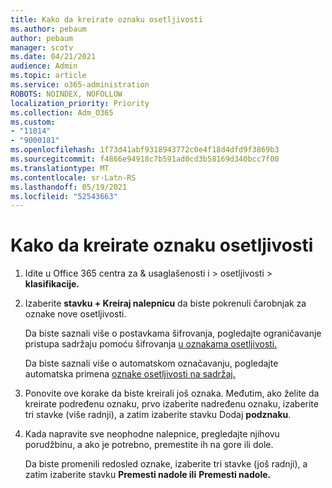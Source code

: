 ```yaml
---
title: Kako da kreirate oznaku osetljivosti
ms.author: pebaum
author: pebaum
manager: scotv
ms.date: 04/21/2021
audience: Admin
ms.topic: article
ms.service: o365-administration
ROBOTS: NOINDEX, NOFOLLOW
localization_priority: Priority
ms.collection: Adm_O365
ms.custom:
- "11014"
- "9000181"
ms.openlocfilehash: 1f73d41abf9318943772c0e4f18d4dfd9f3869b3
ms.sourcegitcommit: f4866e94918c7b591ad0cd3b58169d340bcc7f00
ms.translationtype: MT
ms.contentlocale: sr-Latn-RS
ms.lasthandoff: 05/19/2021
ms.locfileid: "52543663"
---
```

# <a name="how-to-create-a-sensitivity-label"></a>Kako da kreirate oznaku osetljivosti

1. Idite u Office 365 centra za & usaglašenosti i > osetljivosti  >  **klasifikacije.**

1. Izaberite **stavku + Kreiraj nalepnicu** da biste pokrenuli čarobnjak za oznake nove osetljivosti.

    Da biste saznali više o postavkama šifrovanja, pogledajte ograničavanje pristupa sadržaju pomoću šifrovanja [u oznakama osetljivosti.](https://go.microsoft.com/fwlink/?linkid=2106331)

    Da biste saznali više o automatskom označavanju, pogledajte automatska primena [oznake osetljivosti na sadržaj.](https://go.microsoft.com/fwlink/?linkid=2105837)

1. Ponovite ove korake da biste kreirali još oznaka. Međutim, ako želite da kreirate podređenu oznaku, prvo izaberite nadređenu oznaku, izaberite tri stavke (više radnji), a zatim izaberite stavku Dodaj **podznaku**.

1. Kada napravite sve neophodne nalepnice, pregledajte njihovu porudžbinu, a ako je potrebno, premestite ih na gore ili dole. 
    
    Da biste promenili redosled oznake, izaberite tri stavke (još radnji), a zatim izaberite stavku **Premesti nadole ili** **Premesti nadole.**
